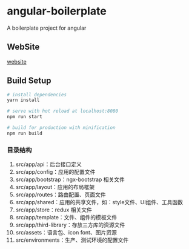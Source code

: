 # angular-boilerplate
A boilerplate project for angular

## WebSite
[website](http://angular-boilerplate.oss-cn-hangzhou.aliyuncs.com/#/simpleUI/table)

## Build Setup

``` bash
# install dependencies
yarn install

# serve with hot reload at localhost:8080
npm run start

# build for production with minification
npm run build
```

### 目录结构
1. src/app/api：后台接口定义
1. src/app/config：应用的配置文件
1. src/app/bootstrap：ngx-bootstrap 相关文件
1. src/app/layout：应用的布局框架
1. src/app/routes：路由配置、页面文件
1. src/app/shared：应用的共享文件，如：style文件、UI组件、工具函数
1. src/app/store：redux 相关文件
1. src/app/template：文件、组件的模板文件
1. src/app/third-library：存放三方库的资源文件
1. src/assets：语言包、icon font、图片资源
1. src/environments：生产、测试环境的配置文件
